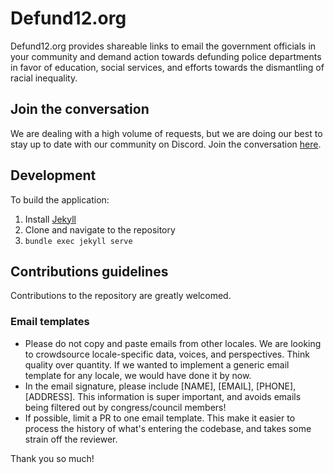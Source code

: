 # Defund12.org

Defund12.org provides shareable links to email the government officials in your community and demand action towards defunding police departments in favor of education, social services, and efforts towards the dismantling of racial inequality.

## Join the conversation

We are dealing with a high volume of requests, but we are doing our best to stay up to date with our community on Discord. Join the conversation [here](https://discord.gg/YMxndzd).

## Development

To build the application:
1. Install [Jekyll](https://jekyllrb.com/docs/installation/)
2. Clone and navigate to the repository
3. `bundle exec jekyll serve`

## Contributions guidelines

Contributions to the repository are greatly welcomed.

### Email templates
* Please do not copy and paste emails from other locales. We are looking to crowdsource locale-specific data, voices, and perspectives. Think quality over quantity. If we wanted to implement a generic email template for any locale, we would have done it by now.
* In the email signature, please include [NAME], [EMAIL], [PHONE], [ADDRESS]. This information is super important, and avoids emails being filtered out by congress/council members!
* If possible, limit a PR to one email template. This make it easier to process the history of what's entering the codebase, and takes some strain off the reviewer.

Thank you so much!
